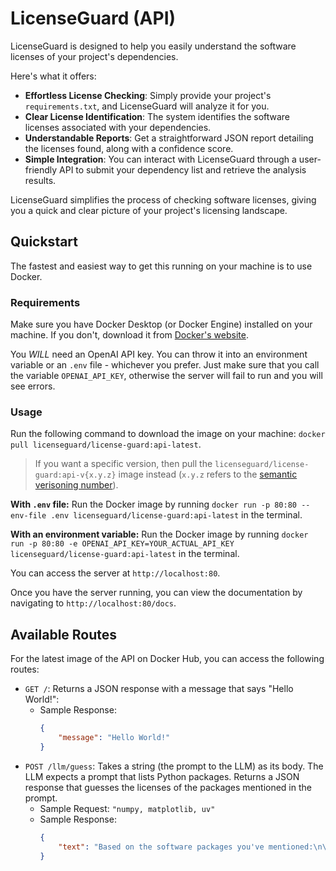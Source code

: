 # LicenseGuard (API)
LicenseGuard is designed to help you easily understand the software licenses of your project's dependencies.

Here's what it offers:
- **Effortless License Checking**: Simply provide your project's `requirements.txt`, and LicenseGuard will analyze it for you.
- **Clear License Identification**: The system identifies the software licenses associated with your dependencies.
- **Understandable Reports**: Get a straightforward JSON report detailing the licenses found, along with a confidence score.
- **Simple Integration**: You can interact with LicenseGuard through a user-friendly API to submit your dependency list and retrieve the analysis results.

LicenseGuard simplifies the process of checking software licenses, giving you a quick and clear picture of your project's licensing landscape.


## Quickstart
The fastest and easiest way to get this running on your machine is to use Docker. 


### Requirements
Make sure you have Docker Desktop (or Docker Engine) installed on your machine. If you don't, download it from [Docker's website](https://docs.docker.com/get-started/get-docker/).

You *WILL* need an OpenAI API key. You can throw it into an environment variable or an `.env` file - whichever you prefer. Just make sure that you call the variable `OPENAI_API_KEY`, otherwise the server will fail to run and you will see errors.


### Usage
Run the following command to download the image on your machine: `docker pull licenseguard/license-guard:api-latest`.
> If you want a specific version, then pull the `licenseguard/license-guard:api-v{x.y.z}` image instead (`x.y.z` refers to the [semantic verisoning number](https://semver.org/)).

**With `.env` file:**
Run the Docker image by running `docker run -p 80:80 --env-file .env licenseguard/license-guard:api-latest` in the terminal.

**With an environment variable:**
Run the Docker image by running `docker run -p 80:80 -e OPENAI_API_KEY=YOUR_ACTUAL_API_KEY licenseguard/license-guard:api-latest` in the terminal.

You can access the server at `http://localhost:80`.

Once you have the server running, you can view the documentation by navigating to `http://localhost:80/docs`.


## Available Routes
For the latest image of the API on Docker Hub, you can access the following routes:
- `GET /`: Returns a JSON response with a message that says "Hello World!":
    - Sample Response:
        ```json
        {
            "message": "Hello World!"
        }
        ```
- `POST /llm/guess`: Takes a string (the prompt to the LLM) as its body. The LLM expects a prompt that lists Python packages. Returns a JSON response that guesses the licenses of the packages mentioned in the prompt.
    - Sample Request: `"numpy, matplotlib, uv"`
    - Sample Response:
        ```json
        {
            "text": "Based on the software packages you've mentioned:\n\n1. **NumPy** - This package is typically licensed under the BSD License.\n2. **Matplotlib** - This package is usually licensed under the Matplotlib License, which is a permissive license similar to the BSD License.\n3. **uv** - I'm not familiar with a specific software package named \"uv.\" If you could provide more context or details about it, I might be able to help further.\n\nIf you have any other packages or need more information, feel free to ask!"
        }
        ```